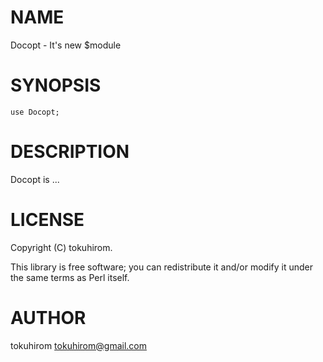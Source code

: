 # NAME

Docopt - It's new $module

# SYNOPSIS

    use Docopt;

# DESCRIPTION

Docopt is ...

# LICENSE

Copyright (C) tokuhirom.

This library is free software; you can redistribute it and/or modify
it under the same terms as Perl itself.

# AUTHOR

tokuhirom <tokuhirom@gmail.com>
